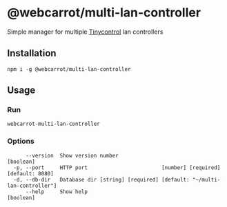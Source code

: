 # @webcarrot/multi-lan-controller

Simple manager for multiple [Tinycontrol](https://tinycontrol.pl/) lan controllers

## Installation

`npm i -g @webcarrot/multi-lan-controller`

## Usage

### Run

`webcarrot-multi-lan-controller`

### Options

```
      --version  Show version number                                        [boolean]
  -p, --port     HTTP port                        [number] [required] [default: 8080]
  -d, --db-dir   Database dir [string] [required] [default: "~/multi-lan-controller"]
      --help     Show help                                                  [boolean]
```
